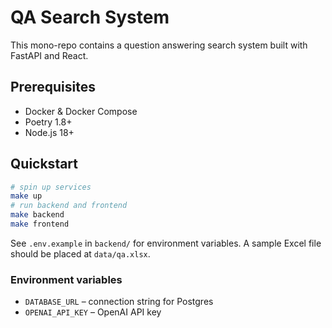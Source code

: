 # QA Search System

This mono-repo contains a question answering search system built with FastAPI and React.

## Prerequisites
- Docker & Docker Compose
- Poetry 1.8+
- Node.js 18+

## Quickstart
```bash
# spin up services
make up
# run backend and frontend
make backend
make frontend
```

See `.env.example` in `backend/` for environment variables. A sample Excel file should be placed at `data/qa.xlsx`.

### Environment variables
- `DATABASE_URL` – connection string for Postgres
- `OPENAI_API_KEY` – OpenAI API key
